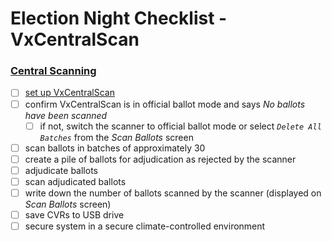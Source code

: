 # Election Night Checklist - VxCentralScan

### [Central Scanning](scanning-ballots.md)

* [ ] [set up VxCentralScan](vxcentralscan-hardware-setup.md)
* [ ] confirm VxCentralScan is in official ballot mode and says _No ballots have been scanned_
  * [ ] if not, switch the scanner to official ballot mode or select _`Delete All Batches`_ from the _Scan Ballots_ screen
* [ ] scan ballots in batches of approximately 30
* [ ] create a pile of ballots for adjudication as rejected by the scanner
* [ ] adjudicate ballots
* [ ] scan adjudicated ballots
* [ ] write down the number of ballots scanned by the scanner (displayed on _Scan Ballots_ screen)
* [ ] save CVRs to USB drive
* [ ] secure system in a secure climate-controlled environment
